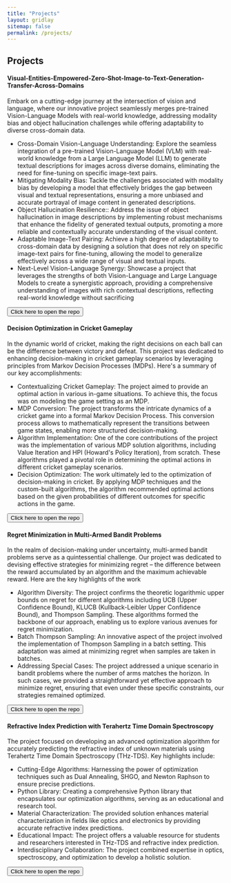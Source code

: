 ```yaml
---
title: "Projects"
layout: gridlay
sitemap: false
permalink: /projects/
---
```


<style>
img{
  border-radius: 10px;
}
iframe {
  width: 175px;
  display: inline;
  vertical-align:middle;
  <!-- margin-bottom:5px; -->
  <!-- margin-left:5px; -->
  <!-- border: 1px solid red; -->
}
.col-md-3 {
  margin:0;
  padding:0;
  margin-top:10px;
  margin-bottom:10px;
  display:block;
  overflow:hidden;
  text-align:center;
  display: table-cell;
  height: auto;
  float: none;
  background:white;
  border-radius:20px;
  <!-- border: 1px solid black; -->
}
</style>

## Projects

<div class="jumbotron">
<div class="row align-items-end">
<div class="col-md-12 col-sm-12">

<h4><b>Visual-Entities-Empowered-Zero-Shot-Image-to-Text-Generation-Transfer-Across-Domains</b></h4>

Embark on a cutting-edge journey at the intersection of vision and language, where our innovative project seamlessly merges pre-trained Vision-Language Models with real-world knowledge, addressing modality bias and object hallucination challenges while offering adaptability to diverse cross-domain data.

<ul>
<li>Cross-Domain Vision-Language Understanding:
Explore the seamless integration of a pre-trained Vision-Language Model (VLM) with real-world knowledge from a Large Language Model (LLM) to generate textual descriptions for images across diverse domains, eliminating the need for fine-tuning on specific image-text pairs.
</li>

<li>Mitigating Modality Bias: 
Tackle the challenges associated with modality bias by developing a model that effectively bridges the gap between visual and textual representations, ensuring a more unbiased and accurate portrayal of image content in generated descriptions.
</li>

<li>Object Hallucination Resilience::
Address the issue of object hallucination in image descriptions by implementing robust mechanisms that enhance the fidelity of generated textual outputs, promoting a more reliable and contextually accurate understanding of the visual content.
</li>

<li>Adaptable Image-Text Pairing: 
Achieve a high degree of adaptability to cross-domain data by designing a solution that does not rely on specific image-text pairs for fine-tuning, allowing the model to generalize effectively across a wide range of visual and textual inputs.
</li>

<li>Next-Level Vision-Language Synergy: 
Showcase a project that leverages the strengths of both Vision-Language and Large Language Models to create a synergistic approach, providing a comprehensive understanding of images with rich contextual descriptions, reflecting real-world knowledge without sacrificing </li>
</ul>

<a href="https://github.com/SarveshVGharat/Visual-Entities-Empowered-Zero-Shot-Image-to-Text-Generation-Transfer-Across-Domains" target="_blank"><button class="btn btn-info">Click here to open the repo</button></a>


<h4><b>Decision Optimization in Cricket Gameplay</b></h4>

In the dynamic world of cricket, making the right decisions on each ball can be the difference between victory and defeat. This project was dedicated to enhancing decision-making in cricket gameplay scenarios by leveraging principles from Markov Decision Processes (MDPs). Here's a summary of our key accomplishments:

<ul>
<li>Contextualizing Cricket Gameplay:
The project aimed to provide an optimal action in various in-game situations. To achieve this, the focus was on modeling the game setting as an MDP.
</li>

<li>MDP Conversion: 
The project transforms the intricate dynamics of a cricket game into a formal Markov Decision Process. This conversion process allows to mathematically represent the transitions between game states, enabling more structured decision-making.
</li>

<li>Algorithm Implementation:
One of the core contributions of the project was the implementation of various MDP solution algorithms, including Value Iteration and HPI (Howard's Policy Iteration), from scratch. These algorithms played a pivotal role in determining the optimal actions in different cricket gameplay scenarios.
</li>

<li>Decision Optimization: 
The work ultimately led to the optimization of decision-making in cricket. By applying MDP techniques and the custom-built algorithms, the algorithm recommended optimal actions based on the given probabilities of different outcomes for specific actions in the game.
</li>
</ul>

<a href="https://github.com/SarveshVGharat/Decision-Optimization-in-Cricket-Gameplay" target="_blank"><button class="btn btn-info">Click here to open the repo</button></a>

<h4><b>Regret Minimization in Multi-Armed Bandit Problems</b></h4>

In the realm of decision-making under uncertainty, multi-armed bandit problems serve as a quintessential challenge. Our project was dedicated to devising effective strategies for minimizing regret – the difference between the reward accumulated by an algorithm and the maximum achievable reward. Here are the key highlights of the work

<ul>
<li>Algorithm Diversity: 
The project confirms the theoretic logarithmic upper bounds on regret for different algorithms including UCB (Upper Confidence Bound), KLUCB (Kullback-Leibler Upper Confidence Bound), and Thompson Sampling. These algorithms formed the backbone of our approach, enabling us to explore various avenues for regret minimization.
</li>

<li>Batch Thompson Sampling:
An innovative aspect of the project involved the implementation of Thompson Sampling in a batch setting. This adaptation was aimed at minimizing regret when samples are taken in batches. 
</li>

<li>Addressing Special Cases: 
The project addressed a unique scenario in bandit problems where the number of arms matches the horizon. In such cases, we provided a straightforward yet effective approach to minimize regret, ensuring that even under these specific constraints, our strategies remained optimized.
</li>
</ul>

<a href="https://github.com/SarveshVGharat/Regret-Minimization-in-Multi-Armed-Bandit-Problems" target="_blank"><button class="btn btn-info">Click here to open the repo</button></a>

<h4><b>Refractive Index Prediction with Terahertz Time Domain Spectroscopy</b></h4>

The project focused on developing an advanced optimization algorithm for accurately predicting the refractive index of unknown materials using Terahertz Time Domain Spectroscopy (THz-TDS). Key highlights include:

<ul>
<li>Cutting-Edge Algorithms: 
Harnessing the power of optimization techniques such as Dual Annealing, SHGO, and Newton Raphson to ensure precise predictions.
</li>

<li>Python Library: 
Creating a comprehensive Python library that encapsulates our optimization algorithms, serving as an educational and research tool.
</li>

<li>Material Characterization: 
The provided solution enhances material characterization in fields like optics and electronics by providing accurate refractive index predictions.
</li>

<li>Educational Impact: 
The project offers a valuable resource for students and researchers interested in THz-TDS and refractive index prediction.
</li>

<li>Interdisciplinary Collaboration: 
The project combined expertise in optics, spectroscopy, and optimization to develop a holistic solution.
</li>
</ul>
<a href="https://github.com/SarveshVGharat/Refractive_Index_THz_TDS" target="_blank"><button class="btn btn-info">Click here to open the repo</button></a>
</div>
</div>
</div>
